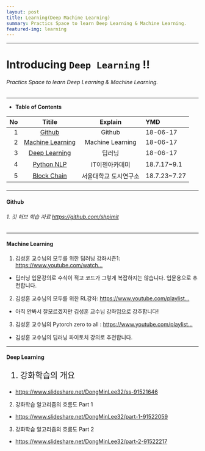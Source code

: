 ```yaml
---
layout: post
title: Learning(Deep Machine Learning)
summary: Practics Space to learn Deep Learning & Machine Learning. 
featured-img: learning
---
```


---

<!-- $theme: gaia -->
<!-- *template: gaia -->
<!-- page_number: false -->

# Introducing `Deep Learning` !!
###### Practics Space to learn Deep Learning & Machine Learning.

---

<!-- *template: invert -->
<!-- page_number: true -->
<a name="contents"/>

* **Table of Contents**   

<span style="font-size:16pt">
  
|No|Titile|Explain|YMD|
|--:|:--:|:-:|:--|
|1|[Github](#github)|Github|18-06-17|
|2|[Machine Learning](#machine)|Machine Learning|18-06-17|
|3|[Deep Learning](#deep) |딥러닝|18-06-17|
|4|[Python NLP](/Lecture/NLPBasic)|IT이젠아카데미|18.7.17~9.1|
|5|[Block Chain](/Lecture/BlockChain)|서울대학교 도시연구소|18.7.23~7.27|

---

<!-- *template: invert -->
<a name="github"/>

#### Github

###### 1. 깃 허브 학습 자료 https://github.com/shpimit

---

<!-- *template: invert -->
<a name="machine"/>

#### Machine Learning

<span style="font-size:16pt">
  
1. 김성훈 교수님의 모두를 위한 딥러닝 강좌시즌1: https://www.youtube.com/watch…
* 딥러닝 입문강의로 수식이 적고 코드가 그렇게 복잡하지는 않습니다. 입문용으로 추천합니다.
2. 김성훈 교수님의 모두를 위한 RL강좌: https://www.youtube.com/playlist…
* 아직 안봐서 잘모르겠지만 김성훈 교수님 강좌임으로 강추합니다!
3. 김성훈 교수님의 Pytorch zero to all : https://www.youtube.com/playlist…
* 김성훈 교수님의 딥러닝 파이토치 강의로 추천합니다.

---

<!-- *template: invert -->
<a name="deep"/>

#### Deep Learning

<span style="font-size:16pt">

1. 강화학습의 개요
* https://www.slideshare.net/DongMinLee32/ss-91521646
2. 강화학습 알고리즘의 흐름도 Part 1
* https://www.slideshare.net/DongMinLee32/part-1-91522059
3. 강화학습 알고리즘의 흐름도 Part 2
* https://www.slideshare.net/DongMinLee32/part-2-91522217


